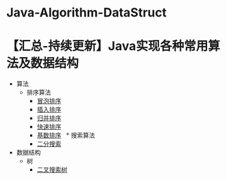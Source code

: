 # Java-Algorithm-DataStruct
【汇总-持续更新】Java实现各种常用算法及数据结构
====
* 算法
   * 排序算法
      * [冒泡排序](https://github.com/zhenweiyu/Java-Algorithm-DataStruct/blob/master/core/algorithm/sort/BubbleSort.java)
      * [插入排序](https://github.com/zhenweiyu/Java-Algorithm-DataStruct/blob/master/core/algorithm/sort/InsertSort.java)
      * [归并排序](https://github.com/zhenweiyu/Java-Algorithm-DataStruct/blob/master/core/algorithm/sort/MergeSort.java)
      * [快速排序](https://github.com/zhenweiyu/Java-Algorithm-DataStruct/blob/master/core/algorithm/sort/QuickSort.java)
      * [基数排序](https://github.com/zhenweiyu/Java-Algorithm-DataStruct/blob/master/core/algorithm/sort/RadixSort.java)
   * 搜索算法
      * [二分搜索](https://github.com/zhenweiyu/Java-Algorithm-DataStruct/blob/master/core/algorithm/search/BinarySearch.java)
* 数据结构
    * 树
      * [二叉搜索树](https://github.com/zhenweiyu/Java-Algorithm-DataStruct/blob/master/core/datastruct/BinaryTree.java) 
